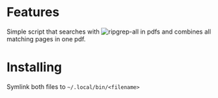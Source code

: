 # Features
Simple script that searches with ![ripgrep-all](https://github.com/phiresky/ripgrep-all) in pdfs and combines all matching pages in one pdf.

# Installing

Symlink both files to `~/.local/bin/<filename>`
